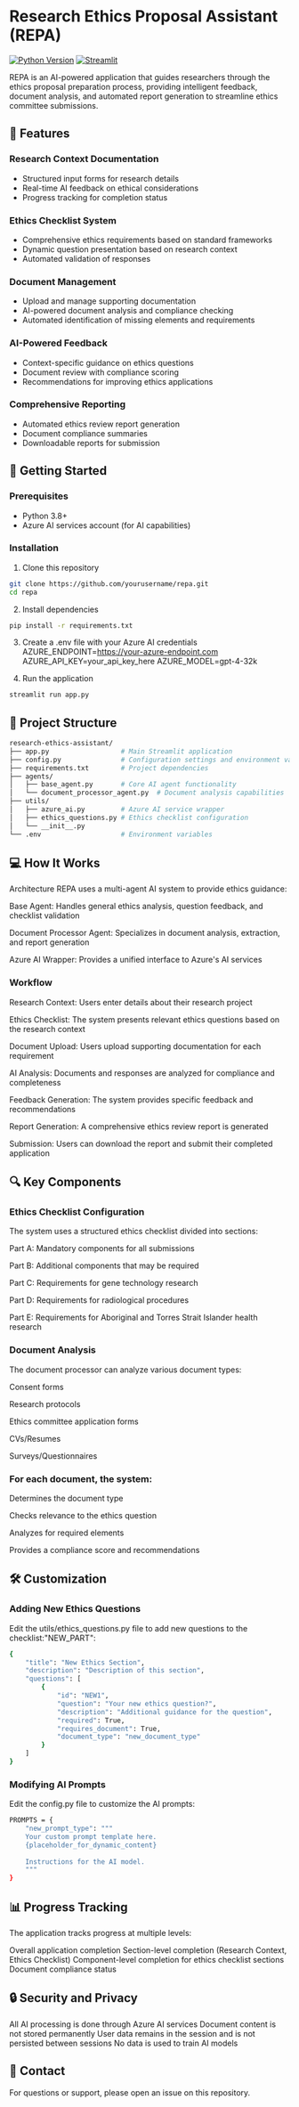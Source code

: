 # Research Ethics Proposal Assistant (REPA)

[![Python Version](https://img.shields.io/badge/python-3.8%2B-blue.svg)](https://www.python.org/downloads/)
[![Streamlit](https://img.shields.io/badge/streamlit-1.15.0%2B-FF4B4B.svg)](https://streamlit.io/)

REPA is an AI-powered application that guides researchers through the ethics proposal preparation process, providing intelligent feedback, document analysis, and automated report generation to streamline ethics committee submissions.

## 🌟 Features

### Research Context Documentation
- Structured input forms for research details
- Real-time AI feedback on ethical considerations
- Progress tracking for completion status

### Ethics Checklist System
- Comprehensive ethics requirements based on standard frameworks
- Dynamic question presentation based on research context
- Automated validation of responses

### Document Management
- Upload and manage supporting documentation
- AI-powered document analysis and compliance checking
- Automated identification of missing elements and requirements

### AI-Powered Feedback
- Context-specific guidance on ethics questions
- Document review with compliance scoring
- Recommendations for improving ethics applications

### Comprehensive Reporting
- Automated ethics review report generation
- Document compliance summaries
- Downloadable reports for submission

## 🚀 Getting Started

### Prerequisites
- Python 3.8+
- Azure AI services account (for AI capabilities)

### Installation

1. Clone this repository
```bash
git clone https://github.com/yourusername/repa.git
cd repa
```

2. Install dependencies
```bash
pip install -r requirements.txt
```
3. Create a .env file with your Azure AI credentials
AZURE_ENDPOINT=https://your-azure-endpoint.com
AZURE_API_KEY=your_api_key_here
AZURE_MODEL=gpt-4-32k

4. Run the application
```bash
streamlit run app.py
```

## 🔧  Project Structure
```bash
research-ethics-assistant/
├── app.py                  # Main Streamlit application
├── config.py               # Configuration settings and environment variables
├── requirements.txt        # Project dependencies
├── agents/
│   ├── base_agent.py       # Core AI agent functionality
│   └── document_processor_agent.py  # Document analysis capabilities
├── utils/
│   ├── azure_ai.py         # Azure AI service wrapper
│   ├── ethics_questions.py # Ethics checklist configuration
│   └── __init__.py
└── .env                    # Environment variables 
```

## 💻  How It Works
Architecture
REPA uses a multi-agent AI system to provide ethics guidance:

Base Agent: Handles general ethics analysis, question feedback, and checklist validation

Document Processor Agent: Specializes in document analysis, extraction, and report generation

Azure AI Wrapper: Provides a unified interface to Azure's AI services
### Workflow 
Research Context: Users enter details about their research project

Ethics Checklist: The system presents relevant ethics questions based on the research context

Document Upload: Users upload supporting documentation for each requirement

AI Analysis: Documents and responses are analyzed for compliance and completeness

Feedback Generation: The system provides specific feedback and recommendations

Report Generation: A comprehensive ethics review report is generated

Submission: Users can download the report and submit their completed application

## 🔍 Key Components
### Ethics Checklist Configuration
The system uses a structured ethics checklist divided into sections:

Part A: Mandatory components for all submissions

Part B: Additional components that may be required

Part C: Requirements for gene technology research

Part D: Requirements for radiological procedures

Part E: Requirements for Aboriginal and Torres Strait Islander health research

### Document Analysis
The document processor can analyze various document types:

Consent forms

Research protocols

Ethics committee application forms

CVs/Resumes

Surveys/Questionnaires

### For each document, the system:

Determines the document type

Checks relevance to the ethics question

Analyzes for required elements

Provides a compliance score and recommendations

## 🛠️ Customization
### Adding New Ethics Questions
Edit the utils/ethics_questions.py file to add new questions to the checklist:"NEW_PART": 
```bash
{
    "title": "New Ethics Section",
    "description": "Description of this section",
    "questions": [
        {
            "id": "NEW1",
            "question": "Your new ethics question?",
            "description": "Additional guidance for the question",
            "required": True,
            "requires_document": True,
            "document_type": "new_document_type"
        }
    ]
}

```
### Modifying AI Prompts
Edit the config.py file to customize the AI prompts:
```bash
PROMPTS = {
    "new_prompt_type": """
    Your custom prompt template here.
    {placeholder_for_dynamic_content}
    
    Instructions for the AI model.
    """
}
```

## 📊 Progress Tracking
The application tracks progress at multiple levels:

Overall application completion
Section-level completion (Research Context, Ethics Checklist)
Component-level completion for ethics checklist sections
Document compliance status

## 🔒 Security and Privacy
All AI processing is done through Azure AI services
Document content is not stored permanently
User data remains in the session and is not persisted between sessions
No data is used to train AI models

## 📧 Contact
For questions or support, please open an issue on this repository.

